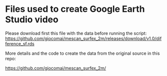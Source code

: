 # Files used to create Google Earth Studio video

Please download first this file with the data before running the script:
https://github.com/giocomai/mescan_surfex_2m/releases/download/v1.0/difference_sf.rds

More details and the code to create the data from the original source in this repo:

https://github.com/giocomai/mescan_surfex_2m/

